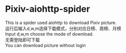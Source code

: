 # Pixiv-aiohttp-spider
This is a spider used aiohttp to download Pixiv picture.  
运行后输入d,w,m选择下载模式，分别对应日榜、周榜、月榜  
Input d,w,m choose the mode of download.  
无需登陆即可下载  
You can download picture without login
